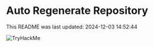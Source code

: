 # Auto Regenerate Repository

This README was last updated: 2024-12-03 14:52:44

 ![TryHackMe](https://tryhackme.com/badge/533634)